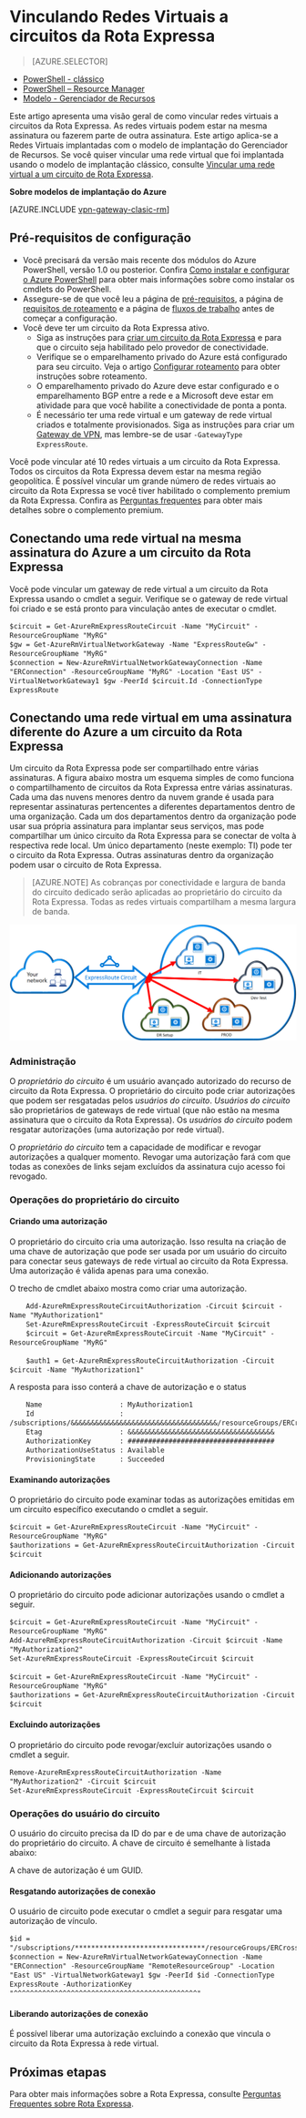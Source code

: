 <properties 
   pageTitle="Vinculando redes virtuais a circuitos da Rota Expressa | Microsoft Azure"
   description="Este documento apresenta uma visão geral de como vincular redes virtuais (VNets) a circuitos da Rota Expressa."
   services="expressroute"
   documentationCenter="na"
   authors="ganesr"
   manager="carolz"
   editor=""
   tags="azure-service-management"/>
<tags 
   ms.service="expressroute"
   ms.devlang="na"
   ms.topic="article"
   ms.tgt_pltfrm="na"
   ms.workload="infrastructure-services"
   ms.date="01/16/2016"
   ms.author="ganesr" />

# Vinculando Redes Virtuais a circuitos da Rota Expressa

> [AZURE.SELECTOR]
- [PowerShell - clássico](expressroute-howto-linkvnet-classic.md)
- [PowerShell – Resource Manager](expressroute-howto-linkvnet-arm.md)
- [Modelo - Gerenciador de Recursos](https://github.com/Azure/azure-quickstart-templates/tree/ecad62c231848ace2fbdc36cbe3dc04a96edd58c/301-expressroute-circuit-vnet-connection)

Este artigo apresenta uma visão geral de como vincular redes virtuais a circuitos da Rota Expressa. As redes virtuais podem estar na mesma assinatura ou fazerem parte de outra assinatura. Este artigo aplica-se a Redes Virtuais implantadas com o modelo de implantação do Gerenciador de Recursos. Se você quiser vincular uma rede virtual que foi implantada usando o modelo de implantação clássico, consulte [Vincular uma rede virtual a um circuito de Rota Expressa](expressroute-howto-linkvnet-classic.md).


**Sobre modelos de implantação do Azure**

[AZURE.INCLUDE [vpn-gateway-clasic-rm](../../includes/vpn-gateway-classic-rm-include.md)]

## Pré-requisitos de configuração

- Você precisará da versão mais recente dos módulos do Azure PowerShell, versão 1.0 ou posterior. Confira [Como instalar e configurar o Azure PowerShell](../powershell-install-configure.md) para obter mais informações sobre como instalar os cmdlets do PowerShell. 
- Assegure-se de que você leu a página de [pré-requisitos](expressroute-prerequisites.md), a página de [requisitos de roteamento](expressroute-routing.md) e a página de [fluxos de trabalho](expressroute-workflows.md) antes de começar a configuração.
- Você deve ter um circuito da Rota Expressa ativo. 
	- Siga as instruções para [criar um circuito da Rota Expressa](expressroute-howto-circuit-arm.md) e para que o circuito seja habilitado pelo provedor de conectividade. 
	- Verifique se o emparelhamento privado do Azure está configurado para seu circuito. Veja o artigo [Configurar roteamento](expressroute-howto-routing-arm.md) para obter instruções sobre roteamento. 
	- O emparelhamento privado do Azure deve estar configurado e o emparelhamento BGP entre a rede e a Microsoft deve estar em atividade para que você habilite a conectividade de ponta a ponta.
	- É necessário ter uma rede virtual e um gateway de rede virtual criados e totalmente provisionados. Siga as instruções para criar um [Gateway de VPN](../articles/vpn-gateway-create-site-to-site-rm-powershell.md), mas lembre-se de usar `-GatewayType ExpressRoute`.

Você pode vincular até 10 redes virtuais a um circuito da Rota Expressa. Todos os circuitos da Rota Expressa devem estar na mesma região geopolítica. É possível vincular um grande número de redes virtuais ao circuito da Rota Expressa se você tiver habilitado o complemento premium da Rota Expressa. Confira as [Perguntas frequentes](expressroute-faqs.md) para obter mais detalhes sobre o complemento premium.

## Conectando uma rede virtual na mesma assinatura do Azure a um circuito da Rota Expressa

Você pode vincular um gateway de rede virtual a um circuito da Rota Expressa usando o cmdlet a seguir. Verifique se o gateway de rede virtual foi criado e se está pronto para vinculação antes de executar o cmdlet.

	$circuit = Get-AzureRmExpressRouteCircuit -Name "MyCircuit" -ResourceGroupName "MyRG"
	$gw = Get-AzureRmVirtualNetworkGateway -Name "ExpressRouteGw" -ResourceGroupName "MyRG"
	$connection = New-AzureRmVirtualNetworkGatewayConnection -Name "ERConnection" -ResourceGroupName "MyRG" -Location "East US" -VirtualNetworkGateway1 $gw -PeerId $circuit.Id -ConnectionType ExpressRoute

## Conectando uma rede virtual em uma assinatura diferente do Azure a um circuito da Rota Expressa

Um circuito da Rota Expressa pode ser compartilhado entre várias assinaturas. A figura abaixo mostra um esquema simples de como funciona o compartilhamento de circuitos da Rota Expressa entre várias assinaturas. Cada uma das nuvens menores dentro da nuvem grande é usada para representar assinaturas pertencentes a diferentes departamentos dentro de uma organização. Cada um dos departamentos dentro da organização pode usar sua própria assinatura para implantar seus serviços, mas pode compartilhar um único circuito da Rota Expressa para se conectar de volta à respectiva rede local. Um único departamento (neste exemplo: TI) pode ter o circuito da Rota Expressa. Outras assinaturas dentro da organização podem usar o circuito de Rota Expressa.

>[AZURE.NOTE] As cobranças por conectividade e largura de banda do circuito dedicado serão aplicadas ao proprietário do circuito da Rota Expressa. Todas as redes virtuais compartilham a mesma largura de banda.

![Conectividade entre assinaturas](./media/expressroute-howto-linkvnet-classic/cross-subscription.png)

### Administração

O *proprietário do circuito* é um usuário avançado autorizado do recurso de circuito da Rota Expressa. O proprietário do circuito pode criar autorizações que podem ser resgatadas pelos *usuários do circuito*. *Usuários do circuito* são proprietários de gateways de rede virtual (que não estão na mesma assinatura que o circuito da Rota Expressa). Os *usuários do circuito* podem resgatar autorizações (uma autorização por rede virtual).

O *proprietário do circuito* tem a capacidade de modificar e revogar autorizações a qualquer momento. Revogar uma autorização fará com que todas as conexões de links sejam excluídos da assinatura cujo acesso foi revogado.

### Operações do proprietário do circuito 

#### Criando uma autorização
	
O proprietário do circuito cria uma autorização. Isso resulta na criação de uma chave de autorização que pode ser usada por um usuário do circuito para conectar seus gateways de rede virtual ao circuito da Rota Expressa. Uma autorização é válida apenas para uma conexão.

O trecho de cmdlet abaixo mostra como criar uma autorização.

		Add-AzureRmExpressRouteCircuitAuthorization -Circuit $circuit -Name "MyAuthorization1"
		Set-AzureRmExpressRouteCircuit -ExpressRouteCircuit $circuit
		$circuit = Get-AzureRmExpressRouteCircuit -Name "MyCircuit" -ResourceGroupName "MyRG"

		$auth1 = Get-AzureRmExpressRouteCircuitAuthorization -Circuit $circuit -Name "MyAuthorization1"
		

A resposta para isso conterá a chave de autorização e o status

		Name                   : MyAuthorization1
		Id                     : /subscriptions/&&&&&&&&&&&&&&&&&&&&&&&&&&&&&&&&&&&&/resourceGroups/ERCrossSubTestRG/providers/Microsoft.Network/expressRouteCircuits/CrossSubTest/authorizations/MyAuthorization1
		Etag                   : &&&&&&&&&&&&&&&&&&&&&&&&&&&&&&&&&&&& 
		AuthorizationKey       : ####################################
		AuthorizationUseStatus : Available
		ProvisioningState      : Succeeded

		

#### Examinando autorizações

O proprietário do circuito pode examinar todas as autorizações emitidas em um circuito específico executando o cmdlet a seguir.

	$circuit = Get-AzureRmExpressRouteCircuit -Name "MyCircuit" -ResourceGroupName "MyRG"
	$authorizations = Get-AzureRmExpressRouteCircuitAuthorization -Circuit $circuit
	

#### Adicionando autorizações

O proprietário do circuito pode adicionar autorizações usando o cmdlet a seguir.

	$circuit = Get-AzureRmExpressRouteCircuit -Name "MyCircuit" -ResourceGroupName "MyRG"
	Add-AzureRmExpressRouteCircuitAuthorization -Circuit $circuit -Name "MyAuthorization2"
	Set-AzureRmExpressRouteCircuit -ExpressRouteCircuit $circuit
	
	$circuit = Get-AzureRmExpressRouteCircuit -Name "MyCircuit" -ResourceGroupName "MyRG"
	$authorizations = Get-AzureRmExpressRouteCircuitAuthorization -Circuit $circuit

	
#### Excluindo autorizações

O proprietário do circuito pode revogar/excluir autorizações usando o cmdlet a seguir.

	Remove-AzureRmExpressRouteCircuitAuthorization -Name "MyAuthorization2" -Circuit $circuit
	Set-AzureRmExpressRouteCircuit -ExpressRouteCircuit $circuit	

### Operações do usuário do circuito

O usuário do circuito precisa da ID do par e de uma chave de autorização do proprietário do circuito. A chave de circuito é semelhante à listada abaixo:


A chave de autorização é um GUID.

#### Resgatando autorizações de conexão

O usuário de circuito pode executar o cmdlet a seguir para resgatar uma autorização de vínculo.

	$id = "/subscriptions/********************************/resourceGroups/ERCrossSubTestRG/providers/Microsoft.Network/expressRouteCircuits/MyCircuit"	
	$connection = New-AzureRmVirtualNetworkGatewayConnection -Name "ERConnection" -ResourceGroupName "RemoteResourceGroup" -Location "East US" -VirtualNetworkGateway1 $gw -PeerId $id -ConnectionType ExpressRoute -AuthorizationKey "^^^^^^^^^^^^^^^^^^^^^^^^^^^^^^^^^^^^^^^^^^^^^"

#### Liberando autorizações de conexão

É possível liberar uma autorização excluindo a conexão que vincula o circuito da Rota Expressa à rede virtual.

## Próximas etapas

Para obter mais informações sobre a Rota Expressa, consulte [Perguntas Frequentes sobre Rota Expressa](expressroute-faqs.md).

<!---HONumber=AcomDC_0309_2016-->